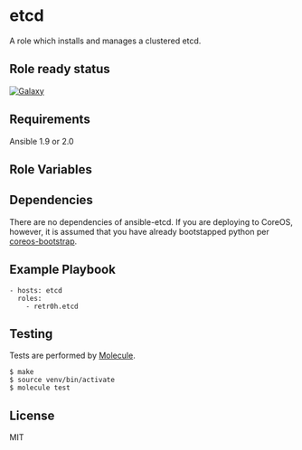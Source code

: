 etcd
====

A role which installs and manages a clustered etcd.

Role ready status
-----------------

[![Galaxy](http://img.shields.io/badge/galaxy-ansible--etcd-blue.svg?style=flat-square)](https://galaxy.ansible.com/list#/roles/1206)

Requirements
------------

Ansible 1.9 or 2.0

Role Variables
--------------


Dependencies
------------
There are no dependencies of ansible-etcd.  If you are deploying to CoreOS, however, it is assumed that you have already bootstapped python per [coreos-bootstrap](https://github.com/defunctzombie/ansible-coreos-bootstrap).

Example Playbook
----------------

    - hosts: etcd
      roles:
        - retr0h.etcd

Testing
-------

Tests are performed by [Molecule](http://molecule.readthedocs.org/en/latest/).

    $ make
    $ source venv/bin/activate
    $ molecule test

License
-------

MIT
